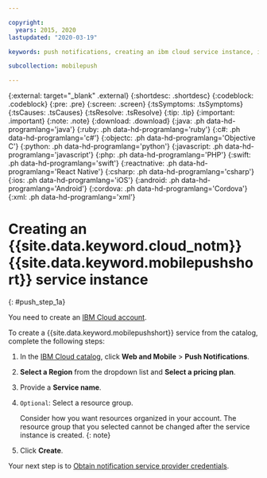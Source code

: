```yaml
---

copyright:
  years: 2015, 2020
lastupdated: "2020-03-19"

keywords: push notifications, creating an ibm cloud service instance, ibm cloud service

subcollection: mobilepush

---
```


{:external: target="_blank" .external}
{:shortdesc: .shortdesc}
{:codeblock: .codeblock}
{:pre: .pre}
{:screen: .screen}
{:tsSymptoms: .tsSymptoms}
{:tsCauses: .tsCauses}
{:tsResolve: .tsResolve}
{:tip: .tip}
{:important: .important}
{:note: .note}
{:download: .download}
{:java: .ph data-hd-programlang='java'}
{:ruby: .ph data-hd-programlang='ruby'}
{:c#: .ph data-hd-programlang='c#'}
{:objectc: .ph data-hd-programlang='Objective C'}
{:python: .ph data-hd-programlang='python'}
{:javascript: .ph data-hd-programlang='javascript'}
{:php: .ph data-hd-programlang='PHP'}
{:swift: .ph data-hd-programlang='swift'}
{:reactnative: .ph data-hd-programlang='React Native'}
{:csharp: .ph data-hd-programlang='csharp'}
{:ios: .ph data-hd-programlang='iOS'}
{:android: .ph data-hd-programlang='Android'}
{:cordova: .ph data-hd-programlang='Cordova'}
{:xml: .ph data-hd-programlang='xml'}

# Creating an {{site.data.keyword.cloud_notm}} {{site.data.keyword.mobilepushshort}} service instance
{: #push_step_1a}

You need to create an [IBM Cloud account](https://cloud.ibm.com/).

To create a {{site.data.keyword.mobilepushshort}} service from the catalog, complete the following steps:

1. In the [IBM Cloud catalog](https://cloud.ibm.com/catalog), click **Web and Mobile** > **Push Notifications**.
1. **Select a Region** from the dropdown list and **Select a pricing plan**.
1. Provide a **Service name**. 
1. `Optional`: Select a resource group.

   Consider how you want resources organized in your account. The resource group that you selected cannot be changed after the service instance is created. 
   {: note}

1. Click **Create**. 

Your next step is to [Obtain notification service provider credentials](/docs/services/mobilepush?topic=mobilepush-push_step_1).
